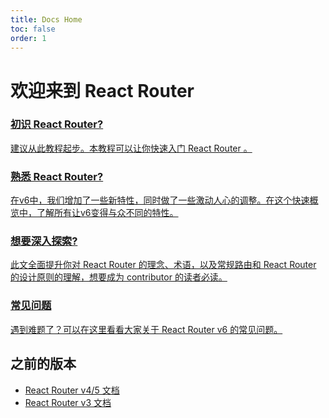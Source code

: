```yaml
---
title: Docs Home
toc: false
order: 1
---
```


# 欢迎来到 React Router

<docs-cards>
  <a href="getting-started/tutorial" aria-label="New to React Router?">
    <docs-card>
      <h3>初识 React Router?</h3> 
      <p>建议从此教程起步。本教程可以让你快速入门 React Router 。</p>
    </docs-card>
  </a>
  <a href="getting-started/overview" aria-label="Upgrading to v6?">
    <docs-card>
      <h3>熟悉 React Router?</h3> 
      <p>在v6中，我们增加了一些新特性，同时做了一些激动人心的调整。在这个快速概览中，了解所有让v6变得与众不同的特性。</p>
    </docs-card>
  </a>
  <a href="getting-started/concepts" aria-label="Upgrading to v6?">
    <docs-card>
      <h3>想要深入探索?</h3> 
      <p>此文全面提升你对 React Router 的理念、术语，以及常规路由和 React Router 的设计原则的理解，想要成为 contributor 的读者必读。</p>
    </docs-card>
  </a>
  <a href="faq" aria-label="Frequently Asked Questions">
    <docs-card>
      <h3>常见问题</h3> 
      <p>遇到难题了？可以在这里看看大家关于 React Router v6 的常见问题。</p>
    </docs-card>
  </a>
</docs-cards>

## 之前的版本

- [React Router v4/5 文档](https://v5.reactrouter.com)
- [React Router v3 文档](https://github.com/remix-run/react-router/tree/v3.2.6/docs)
